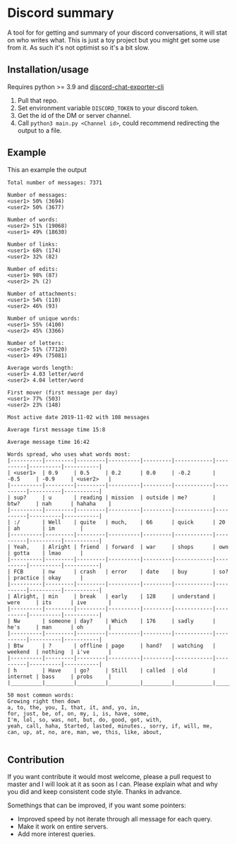 # Discord summary

A tool for for getting and summary of your discord conversations, it will stat on who writes what.
This is just a toy project but you might get some use from it. As such it's not optimist so it's a bit slow.

## Installation/usage

Requires python >= 3.9 and [discord-chat-exporter-cli](https://github.com/Tyrrrz/DiscordChatExporter)

1. Pull that repo.
2. Set environment variable `DISCORD_TOKEN` to your discord token.
3. Get the id of the DM or server channel.
4. Call `python3 main.py <Channel id>`, could recommend redirecting the output to a file.

## Example

This an example the output

```
Total number of messages: 7371

Number of messages:
<user1> 50% (3694)
<user2> 50% (3677)

Number of words:
<user2> 51% (19068)
<user1> 49% (18630)

Number of links:
<user1> 68% (174)
<user2> 32% (82)

Number of edits:
<user1> 98% (87)
<user2> 2% (2)

Number of attachments:
<user1> 54% (110)
<user2> 46% (93)

Number of unique words:
<user1> 55% (4100)
<user2> 45% (3366)

Number of letters:
<user2> 51% (77120)
<user1> 49% (75081)

Average words length:
<user1> 4.03 letter/word
<user2> 4.04 letter/word

First mover (first message per day)
<user1> 77% (503)
<user2> 23% (148)

Most active date 2019-11-02 with 108 messages

Average first message time 15:8

Average message time 16:42

Words spread, who uses what words most:
|----------|---------|---------|----------|---------|------------|----------|----------|-----------|
| <user1>  | 0.9     | 0.5     | 0.2      | 0.0     | -0.2       | -0.5     | -0.9     | <user2>   |
|----------|---------|---------|----------|---------|------------|----------|----------|-----------|
| sup?     | u       | reading | mission  | outside | me?        | btw?     | nah      | hahaha    |
|----------|---------|---------|----------|---------|------------|----------|----------|-----------|
| :/       | Well    | quite   | much,    | 66      | quick      | 20       | ah       | im        |
|----------|---------|---------|----------|---------|------------|----------|----------|-----------|
| Yeah,    | Alright | friend  | forward  | war     | shops      | own      | gotta    | lmao      |
|----------|---------|---------|----------|---------|------------|----------|----------|-----------|
| FCB      | nw      | crash   | error    | date    | buy        | so?      | practice | okay      |
|----------|---------|---------|----------|---------|------------|----------|----------|-----------|
| Alright, | min     | break   | early    | 128     | understand | were     | its      | ive       |
|----------|---------|---------|----------|---------|------------|----------|----------|-----------|
| Nw       | someone | day?    | Which    | 176     | sadly      | he's     | man      | oh        |
|----------|---------|---------|----------|---------|------------|----------|----------|-----------|
| Btw      | ?       | offline | page     | hand?   | watching   | weekend  | nothing  | i've      |
|----------|---------|---------|----------|---------|------------|----------|----------|-----------|
| h        | Have    | go?     | Still    | called  | old        | internet | bass     | probs     |
|__________|_________|_________|__________|_________|____________|__________|__________|___________|

50 most common words:
Growing right then down
a, to, the, you, I, that, it, and, yo, in,
for, just, be, of, on, my, i, is, have, some,
I'm, lol, so, was, not, but, do, good, got, with,
yeah, call, haha, Started, lasted, minutes., sorry, if, will, me,
can, up, at, no, are, man, we, this, like, about,


```

## Contribution

If you want contribute it would most welcome, please a pull request to master and I will look at it as soon as I can. Please explain what and why you did and keep consistent code style. Thanks in advance.

Somethings that can be improved, if you want some pointers:

- Improved speed by not iterate through all message for each query.
- Make it work on entire servers.
- Add more interest queries.
